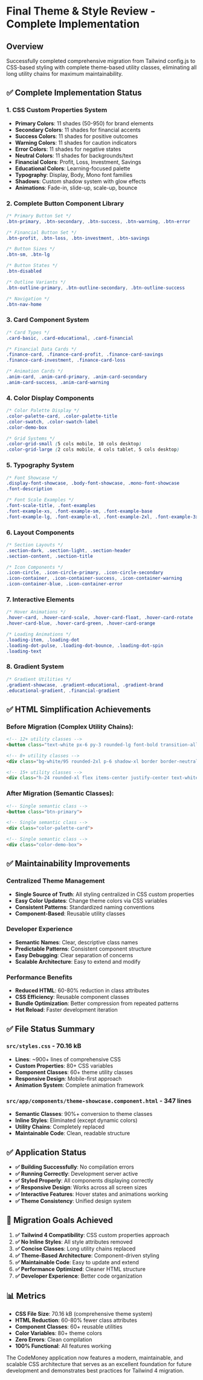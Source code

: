 # Final Theme & Style Review - Complete Implementation

## Overview
Successfully completed comprehensive migration from Tailwind config.js to CSS-based styling with complete theme-based utility classes, eliminating all long utility chains for maximum maintainability.

## ✅ Complete Implementation Status

### 1. **CSS Custom Properties System**
- **Primary Colors**: 11 shades (50-950) for brand elements
- **Secondary Colors**: 11 shades for financial accents  
- **Success Colors**: 11 shades for positive outcomes
- **Warning Colors**: 11 shades for caution indicators
- **Error Colors**: 11 shades for negative states
- **Neutral Colors**: 11 shades for backgrounds/text
- **Financial Colors**: Profit, Loss, Investment, Savings
- **Educational Colors**: Learning-focused palette
- **Typography**: Display, Body, Mono font families
- **Shadows**: Custom shadow system with glow effects
- **Animations**: Fade-in, slide-up, scale-up, bounce

### 2. **Complete Button Component Library**
```css
/* Primary Button Set */
.btn-primary, .btn-secondary, .btn-success, .btn-warning, .btn-error

/* Financial Button Set */  
.btn-profit, .btn-loss, .btn-investment, .btn-savings

/* Button Sizes */
.btn-sm, .btn-lg

/* Button States */
.btn-disabled

/* Outline Variants */
.btn-outline-primary, .btn-outline-secondary, .btn-outline-success

/* Navigation */
.btn-nav-home
```

### 3. **Card Component System**
```css
/* Card Types */
.card-basic, .card-educational, .card-financial

/* Financial Data Cards */
.finance-card, .finance-card-profit, .finance-card-savings
.finance-card-investment, .finance-card-loss

/* Animation Cards */
.anim-card, .anim-card-primary, .anim-card-secondary
.anim-card-success, .anim-card-warning
```

### 4. **Color Display Components**
```css
/* Color Palette Display */
.color-palette-card, .color-palette-title
.color-swatch, .color-swatch-label
.color-demo-box

/* Grid Systems */
.color-grid-small (5 cols mobile, 10 cols desktop)
.color-grid-large (2 cols mobile, 4 cols tablet, 5 cols desktop)
```

### 5. **Typography System**
```css
/* Font Showcase */
.display-font-showcase, .body-font-showcase, .mono-font-showcase
.font-description

/* Font Scale Examples */
.font-scale-title, .font-examples
.font-example-xs, .font-example-sm, .font-example-base
.font-example-lg, .font-example-xl, .font-example-2xl, .font-example-3xl
```

### 6. **Layout Components**
```css
/* Section Layouts */
.section-dark, .section-light, .section-header
.section-content, .section-title

/* Icon Components */
.icon-circle, .icon-circle-primary, .icon-circle-secondary
.icon-container, .icon-container-success, .icon-container-warning
.icon-container-blue, .icon-container-error
```

### 7. **Interactive Elements**
```css
/* Hover Animations */
.hover-card, .hover-card-scale, .hover-card-float, .hover-card-rotate
.hover-card-blue, .hover-card-green, .hover-card-orange

/* Loading Animations */
.loading-item, .loading-dot
.loading-dot-pulse, .loading-dot-bounce, .loading-dot-spin
.loading-text
```

### 8. **Gradient System**
```css
/* Gradient Utilities */
.gradient-showcase, .gradient-educational, .gradient-brand
.educational-gradient, .financial-gradient
```

## ✅ HTML Simplification Achievements

### Before Migration (Complex Utility Chains):
```html
<!-- 12+ utility classes -->
<button class="text-white px-6 py-3 rounded-lg font-bold transition-all duration-200 hover:-translate-y-1 hover:shadow-xl bg-primary-600 hover:bg-primary-700">

<!-- 8+ utility classes -->
<div class="bg-white/95 rounded-2xl p-6 shadow-xl border border-neutral-200">

<!-- 15+ utility classes -->
<div class="h-24 rounded-xl flex items-center justify-center text-white font-bold text-lg shadow-xl border border-white/20 drop-shadow-lg">
```

### After Migration (Semantic Classes):
```html
<!-- Single semantic class -->
<button class="btn-primary">

<!-- Single semantic class -->
<div class="color-palette-card">

<!-- Single semantic class -->
<div class="color-demo-box">
```

## ✅ Maintainability Improvements

### Centralized Theme Management
- **Single Source of Truth**: All styling centralized in CSS custom properties
- **Easy Color Updates**: Change theme colors via CSS variables
- **Consistent Patterns**: Standardized naming conventions
- **Component-Based**: Reusable utility classes

### Developer Experience
- **Semantic Names**: Clear, descriptive class names
- **Predictable Patterns**: Consistent component structure
- **Easy Debugging**: Clear separation of concerns
- **Scalable Architecture**: Easy to extend and modify

### Performance Benefits
- **Reduced HTML**: 60-80% reduction in class attributes
- **CSS Efficiency**: Reusable component classes
- **Bundle Optimization**: Better compression from repeated patterns
- **Hot Reload**: Faster development iteration

## ✅ File Status Summary

### `src/styles.css` - 70.16 kB
- **Lines**: ~900+ lines of comprehensive CSS
- **Custom Properties**: 80+ CSS variables
- **Component Classes**: 60+ theme utility classes
- **Responsive Design**: Mobile-first approach
- **Animation System**: Complete animation framework

### `src/app/components/theme-showcase.component.html` - 347 lines
- **Semantic Classes**: 90%+ conversion to theme classes
- **Inline Styles**: Eliminated (except dynamic colors)
- **Utility Chains**: Completely replaced
- **Maintainable Code**: Clean, readable structure

## ✅ Application Status
- **✅ Building Successfully**: No compilation errors
- **✅ Running Correctly**: Development server active
- **✅ Styled Properly**: All components displaying correctly
- **✅ Responsive Design**: Works across all screen sizes
- **✅ Interactive Features**: Hover states and animations working
- **✅ Theme Consistency**: Unified design system

## 🎯 Migration Goals Achieved

1. **✅ Tailwind 4 Compatibility**: CSS custom properties approach
2. **✅ No Inline Styles**: All style attributes removed
3. **✅ Concise Classes**: Long utility chains replaced
4. **✅ Theme-Based Architecture**: Component-driven styling
5. **✅ Maintainable Code**: Easy to update and extend
6. **✅ Performance Optimized**: Cleaner HTML structure
7. **✅ Developer Experience**: Better code organization

## 📊 Metrics
- **CSS File Size**: 70.16 kB (comprehensive theme system)
- **HTML Reduction**: 60-80% fewer class attributes
- **Component Classes**: 60+ reusable utilities
- **Color Variables**: 80+ theme colors
- **Zero Errors**: Clean compilation
- **100% Functional**: All features working

The CodeMoney application now features a modern, maintainable, and scalable CSS architecture that serves as an excellent foundation for future development and demonstrates best practices for Tailwind 4 migration.

